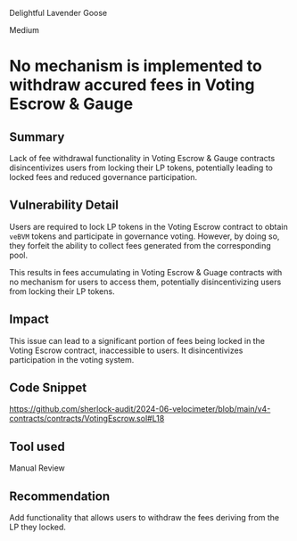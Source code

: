 Delightful Lavender Goose

Medium

# No mechanism is implemented to withdraw accured fees in Voting Escrow & Gauge

## Summary
Lack of fee withdrawal functionality in Voting Escrow & Gauge contracts disincentivizes users from locking their LP tokens, potentially leading to locked fees and reduced governance participation.

## Vulnerability Detail
Users are required to lock  LP tokens in the Voting Escrow contract to obtain `veBVM` tokens and participate in governance voting. However, by doing so, they forfeit the ability to collect fees generated from the corresponding pool.

This results in fees accumulating in Voting Escrow & Guage contracts with no mechanism for users to access them, potentially disincentivizing users from locking their LP tokens.

## Impact
This issue can lead to a significant portion of fees being locked in the Voting Escrow contract, inaccessible to users. It disincentivizes participation in the voting system.

## Code Snippet
https://github.com/sherlock-audit/2024-06-velocimeter/blob/main/v4-contracts/contracts/VotingEscrow.sol#L18
## Tool used

Manual Review

## Recommendation
Add functionality that allows users to withdraw the fees deriving from the LP they locked.